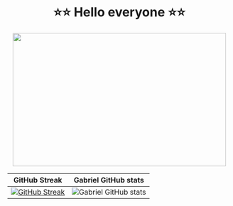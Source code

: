 <h1 align="center">
  ⭐⭐ Hello everyone ⭐⭐
</h1>
 
 <p align="center">
<img align="center" width="480" height="300" src="https://user-images.githubusercontent.com/63877012/187077008-12266686-3779-40ea-afc7-27013c238e2c.png">
<p/>
 

GitHub Streak             |  Gabriel GitHub stats
:-------------------------:|:-------------------------:
 [![GitHub Streak](https://github-readme-streak-stats.herokuapp.com?user=Gabrielcefetzada&theme=synthwave&hide_border=true)](https://git.io/streak-stats) | ![Gabriel GitHub stats](https://github-readme-stats.vercel.app/api?username=Gabrielcefetzada&show_icons=true&count_private=true&theme=dracula)

 <!-- <img align="center" width="50" height="50" src="![image](https://user-images.githubusercontent.com/63877012/202879719-1d12e120-c119-426d-b501-3454935b4b2c.png)">

  <img align="center" width="50" height="50" src="![image](https://user-images.githubusercontent.com/63877012/202879762-caa6b1ce-49bc-49ef-9d43-258b199a46ec.png)">

  <img align="center" width="80" height="50" src="![image](https://user-images.githubusercontent.com/63877012/202879786-06c8bdee-af43-48c3-b166-2f575bb11d8d.png)">


  <img align="center" width="80" height="50" src="![image](https://user-images.githubusercontent.com/63877012/202879805-ed02e7d9-8373-499a-929b-f99512273fb4.png)">


  <img align="center" width="50" height="50" src="![image](https://user-images.githubusercontent.com/63877012/202879823-13ab2c12-e8f4-4aa1-aab2-609f8e48ad00.png)"> -->
